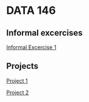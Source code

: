 # DATA 146 

## Informal excercises
[Informal Excercise 1](https://pterwoo.github.io/DATA-146/informal_excercise1.html)

## Projects
[Project 1](https://pterwoo.github.io/DATA-146/project1.html)

[Project 2](https://pterwoo.github.io/DATA-146/project2.html)

